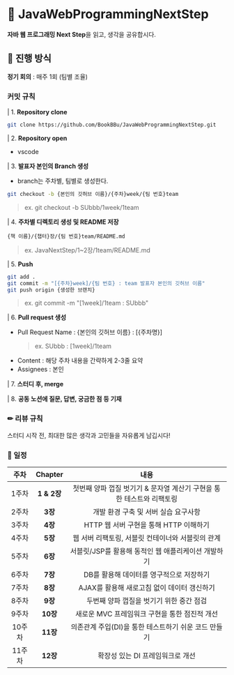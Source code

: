 # 📕 JavaWebProgrammingNextStep
**자바 웹 프로그래밍 Next Step**을 읽고, 생각을 공유합시다.

## 🚩 진행 방식
**정기 회의** : 매주 1회 (팀별 조율)

### 커밋 규칙
| 1. **Repository clone**
```bash
git clone https://github.com/BookBBu/JavaWebProgrammingNextStep.git
```

| 2. **Repository open**
- vscode

| 3. **발표자 본인의 Branch 생성**
- branch는 주차별, 팀별로 생성한다.

```bash
git checkout -b {본인의 깃허브 이름}/{주차}week/{팀 번호}team
```
> ex. git checkout -b SUbbb/1week/1team

| 4. **주차별 디렉토리 생성 및 README 저장**
```
{책 이름}/{챕터}장/{팀 번호}team/README.md
```
> ex. JavaNextStep/1~2장/1team/README.md

| 5. **Push**
```bash
git add .
git commit -m "[{주차}week]/{팀 번호} : team 발표자 본인의 깃허브 이름"
git push origin {생성한 브랜치}
```

> ex. git commit -m "[1week]/1team : SUbbb"

| 6. **Pull request 생성**
- Pull Request Name : {본인의 깃허브 이름} : [{주차명}]
  > ex. SUbbb : [1week]/1team
- Content : 해당 주차 내용을 간략하게 2-3줄 요약
- Assignees : 본인

| 7. **스터디 후, merge**

| 8. **공동 노션에 질문, 답변, 궁금한 점 등 기재**

### ✏ 리뷰 규칙
스터디 시작 전, 최대한 많은 생각과 고민들을 자유롭게 남깁시다!

### 📆 일정

|주차|Chapter|내용|
|:---:|:---:|:---:|
|1주차|**1 & 2장**<br>|첫번째 양파 껍질 벗기기 & 문자열 계산기 구현을 통한 테스트와 리팩토링|
|2주차|**3장**<br>|개발 환경 구축 및 서버 실습 요구사항|
|3주차|**4장**<br>|HTTP 웹 서버 구현을 통해 HTTP 이해하기|
|4주차|**5장**<br>|웹 서버 리팩토링, 서블릿 컨테이너와 서블릿의 관계|
|5주차|**6장**<br>|서블릿/JSP를 활용해 동적인 웹 애플리케이션 개발하기|
|6주차|**7장**<br>|DB를 활용해 데이터를 영구적으로 저장하기|
|7주차|**8장**<br>|AJAX를 활용해 새로고침 없이 데이터 갱신하기|
|8주차|**9장**<br>|두번째 양파 껍질을 벗기기 위한 중간 점검|
|9주차|**10장**<br>|새로운 MVC 프레임워크 구현을 통한 점진적 개선|
|10주차|**11장**<br>|의존관계 주입(DI)을 통한 테스트하기 쉬운 코드 만들기|
|11주차|**12장**<br>|확장성 있는 DI 프레임워크로 개선|
